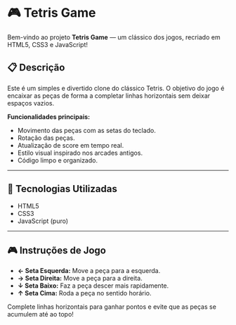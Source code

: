 # 🎮 Tetris Game

Bem-vindo ao projeto **Tetris Game** — um clássico dos jogos, recriado em HTML5, CSS3 e JavaScript!

## 📋 Descrição

Este é um simples e divertido clone do clássico Tetris. O objetivo do jogo é encaixar as peças de forma a completar linhas horizontais sem deixar espaços vazios.

**Funcionalidades principais:**
- Movimento das peças com as setas do teclado.
- Rotação das peças.
- Atualização de score em tempo real.
- Estilo visual inspirado nos arcades antigos.
- Código limpo e organizado.

---

## 🚀 Tecnologias Utilizadas

- HTML5
- CSS3
- JavaScript (puro)

---

## 🎮 Instruções de Jogo

- **← Seta Esquerda:** Move a peça para a esquerda.
- **→ Seta Direita:** Move a peça para a direita.
- **↓ Seta Baixo:** Faz a peça descer mais rapidamente.
- **↑ Seta Cima:** Roda a peça no sentido horário.

Complete linhas horizontais para ganhar pontos e evite que as peças se acumulem até ao topo!




